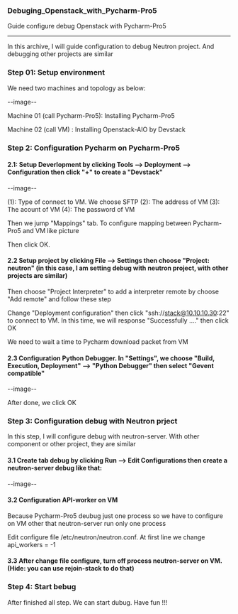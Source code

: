 ### Debuging_Openstack_with_Pycharm-Pro5
Guide configure debug Openstack with Pycharm-Pro5

-----

In this archive, I will guide configuration to debug Neutron project. And debugging other projects are similar

### Step 01: Setup environment


We need two machines and topology as below:

--image--

Machine 01 (call Pycharm-Pro5): Installing Pycharm-Pro5

Machine 02 (call VM) : Installing Openstack-AIO by Devstack

### Step 2: Configuration Pycharm on Pycharm-Pro5

#### 2.1: Setup Deverlopment by clicking Tools --> Deployment --> Configuration then click "+" to create a "Devstack"

--image--

(1): Type of connect to VM. We choose SFTP
(2): The address of VM
(3): The acount of VM
(4): The password of VM

Then we jump "Mappings" tab. To configure mapping between Pycharm-Pro5 and VM like picture


Then click OK.

#### 2.2 Setup project by clicking File --> Settings then choose "Project: neutron" (in this case, I am setting debug with neutron project, with other projects are similar)


Then choose "Project Interpreter" to add a interpreter remote by choose "Add remote" and follow these step


Change "Deployment configuration" then click "ssh://stack@10.10.10.30:22" to connect to VM. In this time, we will response "Successfully ...." then click OK


We need to wait a time to Pycharm download packet from VM


#### 2.3 Configuration Python Debugger. In "Settings", we choose "Build, Execution, Deployment" --> "Python Debugger" then select "Gevent compatible"

--image--


After done, we click OK

### Step 3: Configuration debug with Neutron prject

In this step, I will configure debug with neutron-server. With other component or other project, they are similar

#### 3.1 Create tab debug by clicking Run --> Edit Configurations then create a neutron-server debug like that:

--image--


#### 3.2 Configuration API-worker on VM

Because Pycharm-Pro5 deubug just one process so we have to configure on VM other that neutron-server run only one process

Edit configure file /etc/neutron/neutron.conf. At first line we change api_workers = -1

#### 3.3 After change file configure, turn off process neutron-server on VM. (Hide: you can use rejoin-stack to do that)

### Step 4: Start bebug

After finished all step. We can start dubug. Have fun !!!